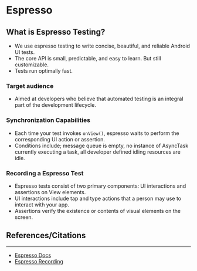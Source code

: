 # Espresso


## What is Espresso Testing?

- We use espresso testing to write concise, beautiful, and reliable Android UI tests.
- The core API is small, predictable, and easy to learn. But still customizable.
- Tests run optimally fast.


### Target audience

- Aimed at developers who believe that automated testing is an integral part of the development lifecycle.

### Synchronization Capabilities

- Each time your test invokes `onView()`, espresso waits to perform the corresponding UI action or assertion.
- Conditions include; message queue is empty, no instance of AsyncTask currently executing a task, all developer defined idling resources are idle.


### Recording a Espresso Test

- Espresso tests consist of two primary components: UI interactions and assertions on View elements. 
- UI interactions include tap and type actions that a person may use to interact with your app.
- Assertions verify the existence or contents of visual elements on the screen.




## References/Citations

---

- [Espresso Docs](https://developer.android.com/training/testing/espresso)
- [Espresso Recording](https://developer.android.com/studio/test/other-testing-tools/espresso-test-recorder)
